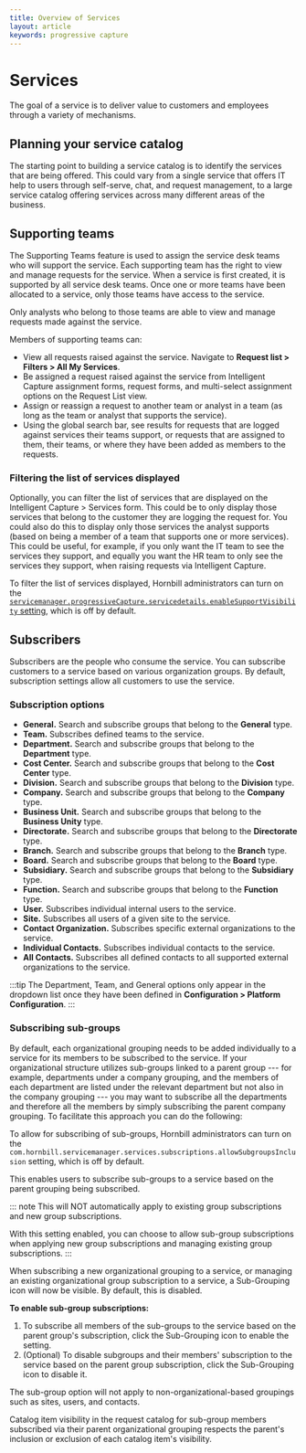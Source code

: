 ```yaml
---
title: Overview of Services
layout: article
keywords: progressive capture 
---
```

# Services
The goal of a service is to deliver value to customers and employees through a variety of mechanisms.

## Planning your service catalog
The starting point to building a service catalog is to identify the services that are being offered. This could vary from a single service that offers IT help to users through self-serve, chat, and request management, to a large service catalog offering services across many different areas of the business.


## Supporting teams
The Supporting Teams feature is used to assign the service desk teams who will support the service. Each supporting team has the right to view and manage requests for the service. When a service is first created, it is supported by all service desk teams. Once one or more teams have been allocated to a service, only those teams have access to the service.

Only analysts who belong to those teams are able to view and manage requests made against the service.

Members of supporting teams can:

* View all requests raised against the service. Navigate to **Request list > Filters > All My Services**.
* Be assigned a request raised against the service from Intelligent Capture assignment forms, request forms, and multi-select assignment options on the Request List view.
* Assign or reassign a request to another team or analyst in a team (as long as the team or analyst that supports the service).
* Using the global search bar, see results for requests that are logged against services their teams support, or requests that are assigned to them, their teams, or where they have been added as members to the requests.

### Filtering the list of services displayed
Optionally, you can filter the list of services that are displayed on the Intelligent Capture > Services form. This could be to only display those services that belong to the customer they are logging the request for. You could also do this to display only those services the analyst supports (based on being a member of a team that supports one or more services). This could be useful, for example, if you only want the IT team to see the services they support, and equally you want the HR team to only see the services they support, when raising requests via Intelligent Capture.

To filter the list of services displayed, Hornbill administrators can turn on the [`servicemanager.progressiveCapture.servicedetails.enableSupportVisibility` setting](/servicemanager-config/advanced-tools-and-settings/application-settings#service-manager-forms), which is off by default.

## Subscribers
Subscribers are the people who consume the service. You can subscribe customers to a service based on various organization groups. By default, subscription settings allow all customers to use the service.

### Subscription options
* **General.** Search and subscribe groups that belong to the **General** type.
* **Team.** Subscribes defined teams to the service.
* **Department.** Search and subscribe groups that belong to the **Department** type.
* **Cost Center.** Search and subscribe groups that belong to the **Cost Center** type.
* **Division.** Search and subscribe groups that belong to the **Division** type.
* **Company.** Search and subscribe groups that belong to the **Company** type.
* **Business Unit.** Search and subscribe groups that belong to the **Business Unity** type.
* **Directorate.** Search and subscribe groups that belong to the **Directorate** type.
* **Branch.** Search and subscribe groups that belong to the **Branch** type.
* **Board.** Search and subscribe groups that belong to the **Board** type.
* **Subsidiary.** Search and subscribe groups that belong to the **Subsidiary** type.
* **Function.** Search and subscribe groups that belong to the **Function** type.
* **User.** Subscribes individual internal users to the service.
* **Site.** Subscribes all users of a given site to the service.
* **Contact Organization.** Subscribes specific external organizations to the service.
* **Individual Contacts.** Subscribes individual contacts to the service.
* **All Contacts.** Subscribes all defined contacts to all supported external organizations to the service.

:::tip
The Department, Team, and General options only appear in the dropdown list once they have been defined in **Configuration > Platform Configuration**.
:::

### Subscribing sub-groups
By default, each organizational grouping needs to be added individually to a service for its members to be subscribed to the service. If your organizational structure utilizes sub-groups linked to a parent group --- for example, departments under a company grouping, and the members of each department are listed under the relevant department but not also in the company grouping --- you may want to subscribe all the departments and therefore all the members by simply subscribing the parent company grouping. To facilitate this approach you can do the following:

To allow for subscribing of sub-groups, Hornbill administrators can turn on the `com.hornbill.servicemanager.services.subscriptions.allowSubgroupsInclusion` setting, which is off by default.

This enables users to subscribe sub-groups to a service based on the parent grouping being subscribed.

::: note
This will NOT automatically apply to existing group subscriptions and new group subscriptions.

With this setting enabled, you can choose to allow sub-group subscriptions when applying new group subscriptions and managing existing group subscriptions.
:::

When subscribing a new organizational grouping to a service, or managing an existing organizational group subscription to a service, a Sub-Grouping icon will now be visible. By default, this is disabled.

**To enable sub-group subscriptions:**
1. To subscribe all members of the sub-groups to the service based on the parent group's subscription, click the Sub-Grouping icon to enable the setting.
1. (Optional) To disable subgroups and their members' subscription to the service based on the parent group subscription, click the Sub-Grouping icon to disable it.

The sub-group option will not apply to non-organizational-based groupings such as sites, users, and contacts.

Catalog item visibility in the request catalog for sub-group members subscribed via their parent organizational grouping respects the parent's inclusion or exclusion of each catalog item's visibility.
